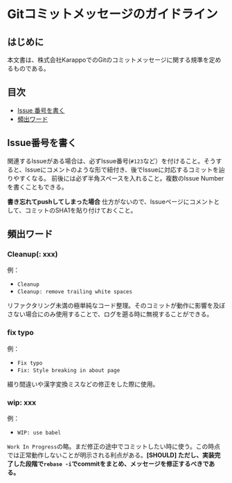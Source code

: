 # Gitコミットメッセージのガイドライン

## はじめに

本文書は、株式会社KarappoでのGitのコミットメッセージに関する規準を定めるものである。


## 目次

- [Issue 番号を書く](#issue-number)
- [頻出ワード](#frequent-words)

<a name="issue-number"></a>
## Issue番号を書く

関連するIssueがある場合は、必ずIssue番号(`#123`など）を付けること。そうすると、Issueにコメントのような形で紐付き、後でIssueに対応するコミットを辿りやすくなる。
前後には必ず半角スペースを入れること。複数のIssue Numberを書くこともできる。

**書き忘れてpushしてしまった場合**
仕方がないので、Issueページにコメントとして、コミットのSHA1を貼り付けておくこと。


<a name="frequent-words"></a>
## 頻出ワード


### Cleanup(: xxx)

例：

- `Cleanup`
- `Cleanup: remove trailing white spaces`

リファクタリング未満の極単純なコード整理。そのコミットが動作に影響を及ぼさない場合にのみ使用することで、ログを遡る時に無視することができる。

### fix typo

例：

- `Fix typo`
- `Fix: Style breaking in about page`

綴り間違いや漢字変換ミスなどの修正をした際に使用。


### wip: xxx

例：

- `WIP: use babel`

`Work In Progress`の略。まだ修正の途中でコミットしたい時に使う。この時点では正常動作しないことが明示される利点がある。**[SHOULD] ただし、実装完了した段階で`rebase -i`でcommitをまとめ、メッセージを修正するべきである。**
